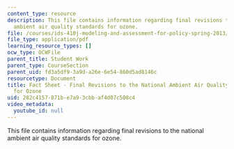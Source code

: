 ```yaml
---
content_type: resource
description: This file contains information regarding final revisions to the national
  ambient air quality standards for ozone.
file: /courses/ids-410j-modeling-and-assessment-for-policy-spring-2013/282c4157871be7a93cbbaf4d07c508c4_MITESD_864S13_Rdng_FctShet.pdf
file_type: application/pdf
learning_resource_types: []
ocw_type: OCWFile
parent_title: Student Work
parent_type: CourseSection
parent_uid: fd3a5df9-3a9d-a26e-6e54-860d5ad8146c
resourcetype: Document
title: Fact Sheet - Final Revisions to the National Ambient Air Quality Standards
  for Ozone
uid: 282c4157-871b-e7a9-3cbb-af4d07c508c4
video_metadata:
  youtube_id: null
---
```

This file contains information regarding final revisions to the national ambient air quality standards for ozone.

